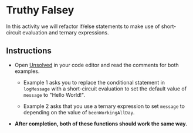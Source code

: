 # Truthy Falsey

In this activity we will refactor if/else statements to make use of short-circuit evaluation and ternary expressions.

## Instructions

* Open [Unsolved](Unsolved/index.js) in your code editor and read the comments for both examples.

  * Example 1 asks you to replace the conditional statement in `logMessage` with a short-circuit evaluation to set the default value of `message` to "Hello World!".

  * Example 2 asks that you use a ternary expression to set `message` to depending on the value of `beenWorkingAllDay`.

* **After completion, both of these functions should work the same way.**
